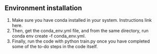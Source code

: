 ## Environment installation
1. Make sure you have conda installed in your system. Instructions link here.
2. Then, get the conda_env.yml file, and from the same directory, run conda env create -f conda_env.yml.
3. Finally, run the code with python train.py once you have completed some of the to-do steps in the code itself.